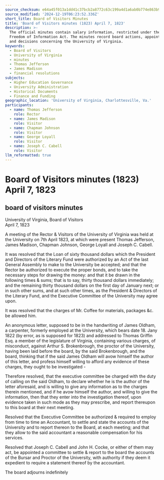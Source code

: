 ```yaml
---
source_checksum: e64a45f013a1dd41c37bcb2a8772c63c199a4d1a6ab0b774e863b99dec081367
source_modified: '2024-12-19T06:23:52.336Z'
short_title: Board of Visitors Minutes
title: 'Board of Visitors minutes (1823) April 7, 1823'
description: >-
  The official minutes contain salary information, restricted under the Virginia
  Freedom of Information Act. The minutes record board actions, appointments,
  and decisions concerning the University of Virginia.
keywords:
  - Board of Visitors
  - University of Virginia
  - minutes
  - Thomas Jefferson
  - James Madison
  - financial resolutions
subjects:
  - Higher Education Governance
  - University Administration
  - Historical Documents
  - Finance and Funding
geographic_location: 'University of Virginia, Charlottesville, Va.'
participants:
  - name: Thomas Jefferson
    role: Rector
  - name: James Madison
    role: Visitor
  - name: Chapman Johnson
    role: Visitor
  - name: George Loyall
    role: Visitor
  - name: Joseph C. Cabell
    role: Visitor
llm_reformatted: true
---
```

# Board of Visitors minutes (1823) April 7, 1823

## board of visitors minutes

University of Virginia, Board of Visitors  
April 7, 1823

A meeting of the Rector & Visitors of the University of Virginia was held at the University on 7th April 1823, at which were present Thomas Jefferson, James Madison, Chapman Johnson, George Loyall and Joseph C. Cabell.

It was resolved that the Loan of sixty thousand dollars which the President and Directors of the Literary Fund were authorized by an Act of the last General Assembly to make to the University be accepted; and that the Rector be authorized to execute the proper bonds, and to take the necessary steps for drawing the money: and that it be drawn in the following times & sums; that is to say, thirty thousand dollars immediately; and the remaining thirty thousand dollars on the first day of January next; or in such other sums, and at such other times, as the President & Directors of the Literary Fund, and the Executive Committee of the University may agree upon.

It was resolved that the charges of Mr. Coffee for materials, packages &c. be allowed him.

An anonymous letter, supposed to be in the handwriting of James Oldham, a carpenter, formerly employed at the University, which bears date 18. Jany 1822 (by error, as is supposed for 1823) and addressed to Thomas Griffin Esq. a member of the legislature of Virginia, containing various charges, of misconduct, against Arthur S. Brokenbrough, the proctor of the University, having been laid before the board, by the said Brokenbrough, and the board, thinking that if the said James Oldham will avow himself the author of this letter, and profess himself willing to afford any evidence of these charges, they ought to be investigated -

Therefore resolved, that the executive committee be charged with the duty of calling on the said Oldham, to declare whether he is the author of the letter aforesaid, and is willing to give any information as to the charges therein mentioned, and if he avow himself the author, and willing to give the information, then that they enter into the investigation thereof, upon evidence taken in such mode as they may prescribe, and report thereupon to this board at their next meeting.

Resolved that the Executive Committee be authorized & required to employ from time to time an Accountant, to settle and state the accounts of the University and to report thereon to the Board, at each meeting; and that they allow to the said accountant a reasonable compensation for his services.

Resolved that Joseph C. Cabell and John H. Cocke, or either of them may act, be appointed a committee to settle & report to the board the accounts of the Bursar and Proctor of the University, with authority if they deem it expedient to require a statement thereof by the accountant.

The board adjourns indefinitely
